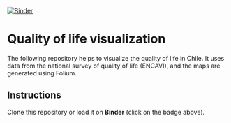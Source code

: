 [![Binder](https://mybinder.org/badge_logo.svg)](https://mybinder.org/v2/gh/igarizio/chilean-quality-of-life-map/master?filepath=chilean-quality-of-life-map.ipynb)

# Quality of life visualization
The following repository helps to visualize the quality of life in Chile. It uses data from the national survey of quality of life (ENCAVI), and the maps are generated using Folium.

## Instructions
Clone this repository or load it on **Binder** (click on the badge above).
